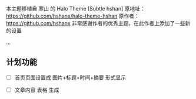 本主题移植自 寒山 的 Halo Theme [Subtle hshan] 
原地址：https://github.com/hshanx/halo-theme-hshan
原作者：https://github.com/hshanx
非常感谢作者的优秀主题，在此作者上添加了一些新的设置 



...
## 计划功能
* [ ] 首页页面设置成 图片+标题+时间+摘要 形式显示 
* [ ] 文章内容 表格 生成


